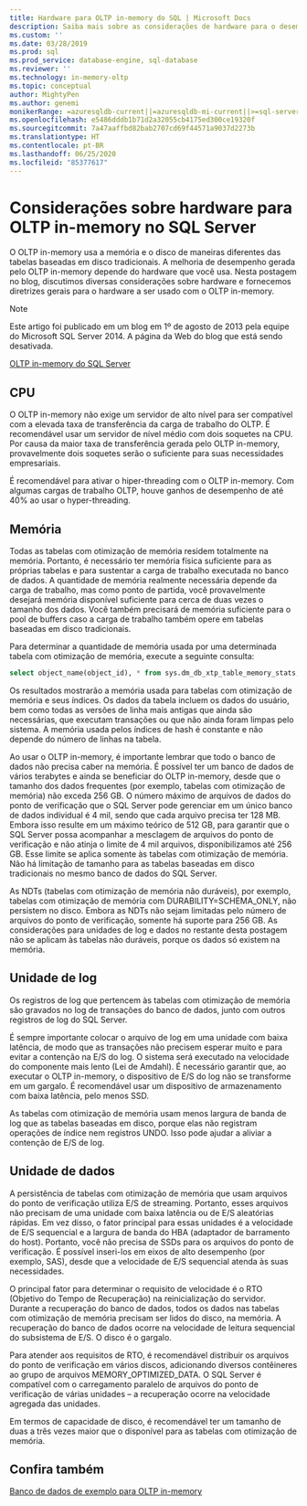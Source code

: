 ```yaml
---
title: Hardware para OLTP in-memory do SQL | Microsoft Docs
description: Saiba mais sobre as considerações de hardware para o desempenho do OLTP in-memory no SQL Server. O OLTP in-memory usa a memória e o disco de maneiras diferentes das tabelas baseadas em disco.
ms.custom: ''
ms.date: 03/28/2019
ms.prod: sql
ms.prod_service: database-engine, sql-database
ms.reviewer: ''
ms.technology: in-memory-oltp
ms.topic: conceptual
author: MightyPen
ms.author: genemi
monikerRange: =azuresqldb-current||=azuresqldb-mi-current||>=sql-server-2016||>=sql-server-linux-2017||=sqlallproducts-allversions
ms.openlocfilehash: e5486dddb1b71d2a32055cb4175ed300ce19320f
ms.sourcegitcommit: 7a47aaffbd82bab2707cd69f44571a9037d2273b
ms.translationtype: HT
ms.contentlocale: pt-BR
ms.lasthandoff: 06/25/2020
ms.locfileid: "85377617"
---
```

# <a name="hardware-considerations-for-in-memory-oltp-in-sql-server"></a>Considerações sobre hardware para OLTP in-memory no SQL Server

O OLTP in-memory usa a memória e o disco de maneiras diferentes das tabelas baseadas em disco tradicionais. A melhoria de desempenho gerada pelo OLTP in-memory depende do hardware que você usa. Nesta postagem no blog, discutimos diversas considerações sobre hardware e fornecemos diretrizes gerais para o hardware a ser usado com o OLTP in-memory.

> [!NOTE]
> Este artigo foi publicado em um blog em 1º de agosto de 2013 pela equipe do Microsoft SQL Server 2014. A página da Web do blog que está sendo desativada.
>
> [OLTP in-memory do SQL Server](index.md)

<!--
    Here was the link to the blog. This blog was captured into this new article on 2018/11/30, by GeneMi (MightyPen).
    https://cloudblogs.microsoft.com/sqlserver/2013/08/01/hardware-considerations-for-in-memory-oltp-in-sql-server-2014/
    At least one pre-existing article that contained the obsolete blog link was:
        relational-databases\in-memory-oltp\sample-database-for-in-memory-oltp.md
-->

## <a name="cpu"></a>CPU

O OLTP in-memory não exige um servidor de alto nível para ser compatível com a elevada taxa de transferência da carga de trabalho do OLTP. É recomendável usar um servidor de nível médio com dois soquetes na CPU. Por causa da maior taxa de transferência gerada pelo OLTP in-memory, provavelmente dois soquetes serão o suficiente para suas necessidades empresariais.

É recomendável para ativar o hiper-threading com o OLTP in-memory. Com algumas cargas de trabalho OLTP, houve ganhos de desempenho de até 40% ao usar o hyper-threading.

## <a name="memory"></a>Memória

Todas as tabelas com otimização de memória residem totalmente na memória. Portanto, é necessário ter memória física suficiente para as próprias tabelas e para sustentar a carga de trabalho executada no banco de dados. A quantidade de memória realmente necessária depende da carga de trabalho, mas como ponto de partida, você provavelmente desejará memória disponível suficiente para cerca de duas vezes o tamanho dos dados. Você também precisará de memória suficiente para o pool de buffers caso a carga de trabalho também opere em tabelas baseadas em disco tradicionais.

Para determinar a quantidade de memória usada por uma determinada tabela com otimização de memória, execute a seguinte consulta:

```sql
select object_name(object_id), * from sys.dm_db_xtp_table_memory_stats;
```

Os resultados mostrarão a memória usada para tabelas com otimização de memória e seus índices. Os dados da tabela incluem os dados do usuário, bem como todas as versões de linha mais antigas que ainda são necessárias, que executam transações ou que não ainda foram limpas pelo sistema. A memória usada pelos índices de hash é constante e não depende do número de linhas na tabela.

Ao usar o OLTP in-memory, é importante lembrar que todo o banco de dados não precisa caber na memória. É possível ter um banco de dados de vários terabytes e ainda se beneficiar do OLTP in-memory, desde que o tamanho dos dados frequentes (por exemplo, tabelas com otimização de memória) não exceda 256 GB. O número máximo de arquivos de dados do ponto de verificação que o SQL Server pode gerenciar em um único banco de dados individual é 4 mil, sendo que cada arquivo precisa ter 128 MB. Embora isso resulte em um máximo teórico de 512 GB, para garantir que o SQL Server possa acompanhar a mesclagem de arquivos do ponto de verificação e não atinja o limite de 4 mil arquivos, disponibilizamos até 256 GB. Esse limite se aplica somente às tabelas com otimização de memória. Não há limitação de tamanho para as tabelas baseadas em disco tradicionais no mesmo banco de dados do SQL Server.

As NDTs (tabelas com otimização de memória não duráveis), por exemplo, tabelas com otimização de memória com DURABILITY=SCHEMA_ONLY, não persistem no disco. Embora as NDTs não sejam limitadas pelo número de arquivos do ponto de verificação, somente há suporte para 256 GB. As considerações para unidades de log e dados no restante desta postagem não se aplicam às tabelas não duráveis, porque os dados só existem na memória.

## <a name="log-drive"></a>Unidade de log

Os registros de log que pertencem às tabelas com otimização de memória são gravados no log de transações do banco de dados, junto com outros registros de log do SQL Server.

É sempre importante colocar o arquivo de log em uma unidade com baixa latência, de modo que as transações não precisem esperar muito e para evitar a contenção na E/S do log. O sistema será executado na velocidade do componente mais lento (Lei de Amdahl). É necessário garantir que, ao executar o OLTP in-memory, o dispositivo de E/S do log não se transforme em um gargalo. É recomendável usar um dispositivo de armazenamento com baixa latência, pelo menos SSD.

As tabelas com otimização de memória usam menos largura de banda de log que as tabelas baseadas em disco, porque elas não registram operações de índice nem registros UNDO. Isso pode ajudar a aliviar a contenção de E/S de log.

## <a name="data-drive"></a>Unidade de dados

A persistência de tabelas com otimização de memória que usam arquivos do ponto de verificação utiliza E/S de streaming. Portanto, esses arquivos não precisam de uma unidade com baixa latência ou de E/S aleatórias rápidas. Em vez disso, o fator principal para essas unidades é a velocidade de E/S sequencial e a largura de banda do HBA (adaptador de barramento do host). Portanto, você não precisa de SSDs para os arquivos do ponto de verificação. É possível inseri-los em eixos de alto desempenho (por exemplo, SAS), desde que a velocidade de E/S sequencial atenda às suas necessidades.

O principal fator para determinar o requisito de velocidade é o RTO (Objetivo do Tempo de Recuperação) na reinicialização do servidor. Durante a recuperação do banco de dados, todos os dados nas tabelas com otimização de memória precisam ser lidos do disco, na memória. A recuperação do banco de dados ocorre na velocidade de leitura sequencial do subsistema de E/S. O disco é o gargalo.

Para atender aos requisitos de RTO, é recomendável distribuir os arquivos do ponto de verificação em vários discos, adicionando diversos contêineres ao grupo de arquivos MEMORY_OPTIMIZED_DATA. O SQL Server é compatível com o carregamento paralelo de arquivos do ponto de verificação de várias unidades – a recuperação ocorre na velocidade agregada das unidades.

Em termos de capacidade de disco, é recomendável ter um tamanho de duas a três vezes maior que o disponível para as tabelas com otimização de memória.

## <a name="see-also"></a>Confira também

[Banco de dados de exemplo para OLTP in-memory](sample-database-for-in-memory-oltp.md)
